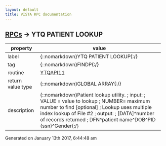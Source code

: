 ```yaml
---
layout: default
title: VISTA RPC documentation
---
```




## [RPCs](TableOfContent.md) &#8594; YTQ PATIENT LOOKUP 

 property | value 
--- | --- 
 label | {::nomarkdown}YTQ PATIENT LOOKUP{:/}
 tag | {::nomarkdown}FINDP{:/}
 routine | [YTQAPI11](http://code.osehra.org/dox/Routine_YTQAPI11_source.html)
 return value type | {::nomarkdown}GLOBAL ARRAY{:/}
 description | {::nomarkdown}Patient lookup utility.                                                      ; input:                                                                      ;   VALUE = value to lookup       ;   NUMBER= maximum number to find [optional]       ;     Lookup uses multiple index lookup of File #2                            ; output:                                                                     ;   [DATA]^number of records returned                                         ;    DFN^patient name^DOB^PID (ssn)^Gender{:/}




 Generated on January 13th 2017, 6:44:48 am